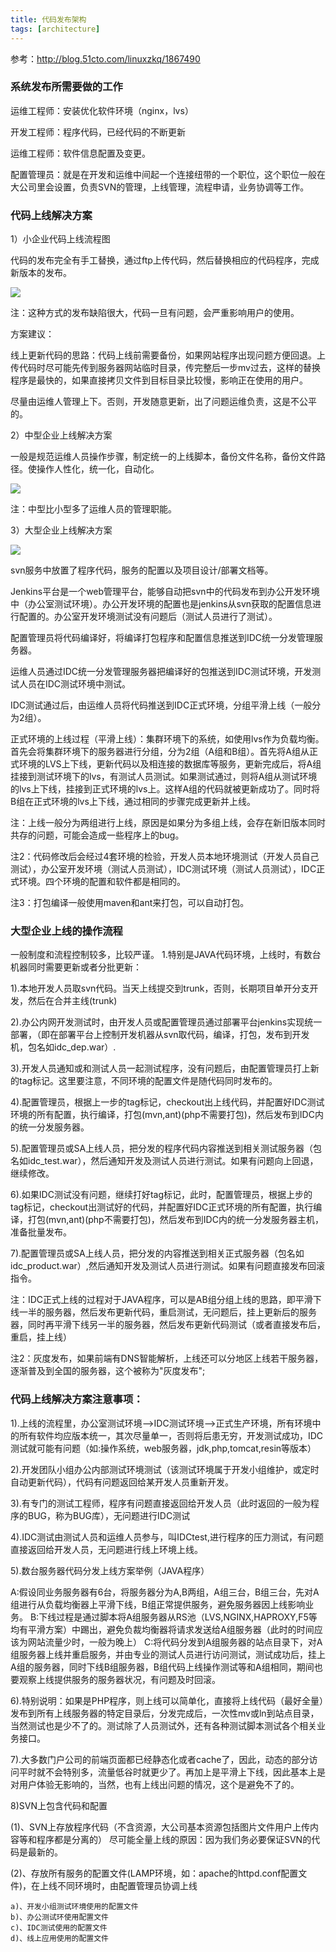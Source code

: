 ```yaml
---
title: 代码发布架构
tags: [architecture]
---
```


参考：http://blog.51cto.com/linuxzkq/1867490

### 系统发布所需要做的工作

运维工程师：安装优化软件环境（nginx，lvs）

开发工程师：程序代码，已经代码的不断更新

运维工程师：软件信息配置及变更。

配置管理员：就是在开发和运维中间起一个连接纽带的一个职位，这个职位一般在大公司里会设置，负责SVN的管理，上线管理，流程申请，业务协调等工作。

### 代码上线解决方案

1）小企业代码上线流程图

代码的发布完全有手工替换，通过ftp上传代码，然后替换相应的代码程序，完成新版本的发布。

![](images/architecture/svn/code-publish/small-publish.png)

注：这种方式的发布缺陷很大，代码一旦有问题，会严重影响用户的使用。

方案建议：

线上更新代码的思路：代码上线前需要备份，如果网站程序出现问题方便回退。上传代码时尽可能先传到服务器网站临时目录，传完整后一步mv过去，这样的替换程序是最快的，如果直接拷贝文件到目标目录比较慢，影响正在使用的用户。

尽量由运维人管理上下。否则，开发随意更新，出了问题运维负责，这是不公平的。

2）中型企业上线解决方案

一般是规范运维人员操作步骤，制定统一的上线脚本，备份文件名称，备份文件路径。使操作人性化，统一化，自动化。

![](images/architecture/svn/code-publish/middle-publish.png)

注：中型比小型多了运维人员的管理职能。

3）大型企业上线解决方案

![](images/architecture/svn/code-publish/big-publish.png)

svn服务中放置了程序代码，服务的配置以及项目设计/部署文档等。

Jenkins平台是一个web管理平台，能够自动把svn中的代码发布到办公开发环境中（办公室测试环境）。办公开发环境的配置也是jenkins从svn获取的配置信息进行配置的。办公室开发环境测试没有问题后（测试人员进行了测试）。

配置管理员将代码编译好，将编译打包程序和配置信息推送到IDC统一分发管理服务器。

运维人员通过IDC统一分发管理服务器把编译好的包推送到IDC测试环境，开发测试人员在IDC测试环境中测试。

IDC测试通过后，由运维人员将代码推送到IDC正式环境，分组平滑上线（一般分为2组）。

正式环境的上线过程（平滑上线）：集群环境下的系统，如使用lvs作为负载均衡。首先会将集群环境下的服务器进行分组，分为2组（A组和B组）。首先将A组从正式环境的LVS上下线，更新代码以及相连接的数据库等服务，更新完成后，将A组挂接到测试环境下的lvs，有测试人员测试。如果测试通过，则将A组从测试环境的lvs上下线，挂接到正式环境的lvs上。这样A组的代码就被更新成功了。同时将B组在正式环境的lvs上下线，通过相同的步骤完成更新并上线。

注：上线一般分为两组进行上线，原因是如果分为多组上线，会存在新旧版本同时共存的问题，可能会造成一些程序上的bug。

注2：代码修改后会经过4套环境的检验，开发人员本地环境测试（开发人员自己测试），办公室开发环境（测试人员测试），IDC测试环境（测试人员测试），IDC正式环境。四个环境的配置和软件都是相同的。

注3：打包编译一般使用maven和ant来打包，可以自动打包。

### 大型企业上线的操作流程

一般制度和流程控制较多，比较严谨。
1.特别是JAVA代码环境，上线时，有数台机器同时需要更新或者分批更新：

1).本地开发人员取svn代码。当天上线提交到trunk，否则，长期项目单开分支开发，然后在合并主线(trunk)

2).办公内网开发测试时，由开发人员或配置管理员通过部署平台jenkins实现统一部署，（即在部署平台上控制开发机器从svn取代码，编译，打包，发布到开发机，包名如idc_dep.war）.

3).开发人员通知或和测试人员一起测试程序，没有问题后，由配置管理员打上新的tag标记。这里要注意，不同环境的配置文件是随代码同时发布的。

4).配置管理员，根据上一步的tag标记，checkout出上线代码，并配置好IDC测试环境的所有配置，执行编译，打包(mvn,ant)(php不需要打包)，然后发布到IDC内的统一分发服务器。

5).配置管理员或SA上线人员，把分发的程序代码内容推送到相关测试服务器（包名如idc_test.war），然后通知开发及测试人员进行测试。如果有问题向上回退，继续修改。

6).如果IDC测试没有问题，继续打好tag标记，此时，配置管理员，根据上步的tag标记，checkout出测试好的代码，并配置好IDC正式环境的所有配置，执行编译，打包(mvn,ant)(php不需要打包)，然后发布到IDC内的统一分发服务器主机，准备批量发布。

7).配置管理员或SA上线人员，把分发的内容推送到相关正式服务器（包名如idc_product.war）,然后通知开发及测试人员进行测试。如果有问题直接发布回滚指令。
   
注：IDC正式上线的过程对于JAVA程序，可以是AB组分组上线的思路，即平滑下线一半的服务器，然后发布更新代码，重启测试，无问题后，挂上更新后的服务器，同时再平滑下线另一半的服务器，然后发布更新代码测试（或者直接发布后，重启，挂上线）

注2：灰度发布，如果前端有DNS智能解析，上线还可以分地区上线若干服务器，逐渐普及到全国的服务器，这个被称为"灰度发布";

### 代码上线解决方案注意事项：

1).上线的流程里，办公室测试环境-->IDC测试环境-->正式生产环境，所有环境中的所有软件均应版本统一，其次尽量单一，否则将后患无穷，开发测试成功，IDC测试就可能有问题（如:操作系统，web服务器，jdk,php,tomcat,resin等版本）

2).开发团队小组办公内部测试环境测试（该测试环境属于开发小组维护，或定时自动更新代码），代码有问题返回给某开发人员重新开发。

3).有专门的测试工程师，程序有问题直接返回给开发人员（此时返回的一般为程序的BUG，称为BUG库），无问题进行IDC测试

4).IDC测试由测试人员和运维人员参与，叫IDCtest,进行程序的压力测试，有问题直接返回给开发人员，无问题进行线上环境上线。

5).数台服务器代码分发上线方案举例（JAVA程序）

   A:假设同业务服务器有6台，将服务器分为A,B两组，A组三台，B组三台，先对A组进行从负载均衡器上平滑下线，B组正常提供服务，避免服务器因上线影响业务。
   B:下线过程是通过脚本将A组服务器从RS池（LVS,NGINX,HAPROXY,F5等均有平滑方案）中踢出，避免负裁均衡器将请求发送给A组服务器（此时的时间应该为网站流量少时，一般为晚上）
   C:将代码分发到A组服务器的站点目录下，对A组服务器上线并重启服务，并由专业的测试人员进行访问测试，测试成功后，挂上A组的服务器，同时下线B组服务器，B组代码上线操作测试等和A组相同，期间也要观察上线提供服务的服务器状况，有问题及时回滚。

6).特别说明：如果是PHP程序，则上线可以简单化，直接将上线代码（最好全量）发布到所有上线服务器的特定目录后，分发完成后，一次性mv或ln到站点目录，当然测试也是少不了的。测试除了人员测试外，还有各种测试脚本测试各个相关业务接口。

7).大多数门户公司的前端页面都已经静态化或者cache了，因此，动态的部分访问平时就不会特别多，流量低谷时就更少了。再加上是平滑上下线，因此基本上是对用户体验无影响的，当然，也有上线出问题的情况，这个是避免不了的。

8)SVN上包含代码和配置

  (1)、SVN上存放程序代码（不含资源，大公司基本资源包括图片文件用户上传内容等和程序都是分离的）
   尽可能全量上线的原因：因为我们务必要保证SVN的代码是最新的。
  
  (2)、存放所有服务的配置文件(LAMP环境，如：apache的httpd.conf配置文件)，在上线不同环境时，由配置管理员协调上线

    a)、开发小组测试环境使用的配置文件
    b)、办公测试环使用配置文件
    c)、IDC测试使用的配置文件
    d)、线上应用使用的配置文件

